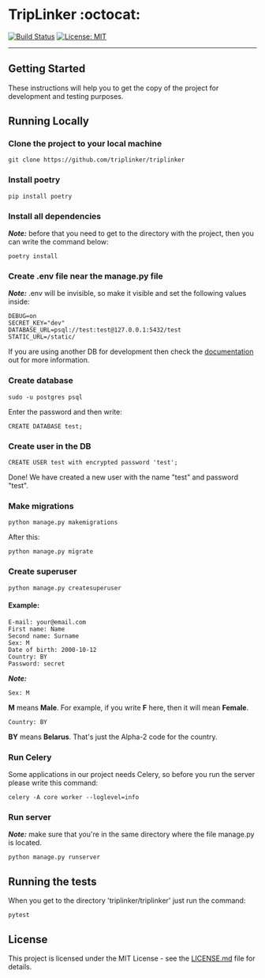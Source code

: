 # TripLinker :octocat:

[![Build Status](https://travis-ci.org/triplinker/triplinker.svg?branch=master)](https://travis-ci.org/github/triplinker/triplinker)
[![License: MIT](https://img.shields.io/badge/License-MIT-blue.svg)](https://github.com/triplinker/triplinker/blob/master/LICENSE)

---

## Getting Started

These instructions will help you to get the copy of the project for development and testing purposes.

## Running Locally

### Clone the project to your local machine

```
git clone https://github.com/triplinker/triplinker
```

### Install poetry  

```
pip install poetry
```

### Install all dependencies

***Note:*** before that you need to get to the directory with the project, then you can write the command below: 

```
poetry install
```

### Create .env file near the manage.py file 

***Note:*** .env will be invisible, so make it visible and set the following values inside: 

```
DEBUG=on
SECRET_KEY="dev"
DATABASE_URL=psql://test:test@127.0.0.1:5432/test
STATIC_URL=/static/
```

If you are using another DB for development then check the [documentation](https://django-environ.readthedocs.io/en/latest/) out for more information. 
### Create database

```
sudo -u postgres psql
```

Enter the password and then write:

```
CREATE DATABASE test;
```

### Create user in the DB 

```
CREATE USER test with encrypted password 'test';
```

Done! We have created a new user with the name "test" and password "test".

### Make migrations

```
python manage.py makemigrations 
```

After this:

```
python manage.py migrate
```

### Create superuser

```
python manage.py createsuperuser
```

#### Example:

```
E-mail: your@email.com
First name: Name
Second name: Surname
Sex: M
Date of birth: 2000-10-12
Country: BY
Password: secret
```

***Note:***

```
Sex: M
```

**M** means **Male**.
For example, if you write **F** here, then it will mean **Female**.

```
Country: BY
```

**BY** means **Belarus**. That's just the Alpha-2 code for the country.

### Run Celery

Some applications in our project needs Celery, so before you run the server please write this command:
```
celery -A core worker --loglevel=info
```

### Run server

***Note:*** make sure that you're in the same directory where the file manage.py is located.

```
python manage.py runserver
```
## Running the tests

When you get to the directory 'triplinker/triplinker' just run the command:

```
pytest
```

## License

This project is licensed under the MIT License - see the [LICENSE.md](https://github.com/triplinker/triplinker/blob/master/LICENSE) file for details.
